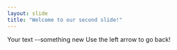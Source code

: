 ```yaml
---
layout: slide
title: "Welcome to our second slide!"
---
```

Your text --something new
Use the left arrow to go back!
